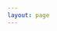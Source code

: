 ```yaml
---
layout: page
---
```


<script setup>
import CatalogView from '../components/CatalogView.vue'

</script>


<CatalogView :item="catalogs" />

